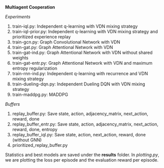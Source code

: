 **Multiagent Cooperation**



*Experiments*
1. train-iql.py: Independent q-learning with VDN mixing strategy
2. train-iql-prior.py: Independent q-learning with VDN mixing strategy and prioritized experience replay
3. train-gcn.py: Graph Convolutional Network with VDN 
4. train-gat.py: Graph Attentional Network with VDN 
5. train-gat-ind.py: Graph Attentional Network with VDN without shared weights 
6. train-gat-entr.py: Graph Attentional Network with VDN and maximum entropy regularization
7. train-rnn-ind.py:  Independent q-learning with recurrence and VDN mixing strategy 
8. train-dueling-dqn.py: Independent Dueling DQN with VDN mixing strategy
9. train-maddpg.py: MADDPG

*Buffers*
1. replay_buffer.py: Save state, action, adjacency_matrix, next_action, reward, done
2. replay_buffer_entr.py: Save state, action, adjacency_matrix, next_action, reward, done, entropy
3. replay_buffer_iql.py: Save state, action, next_action, reward, done (without GNN)
4. prioritized_replay_buffer.py

Statistics and best models are saved under the **results** folder. In *plotting.py*, we are plotting the loss per episode and the evaluation reward per episode.

